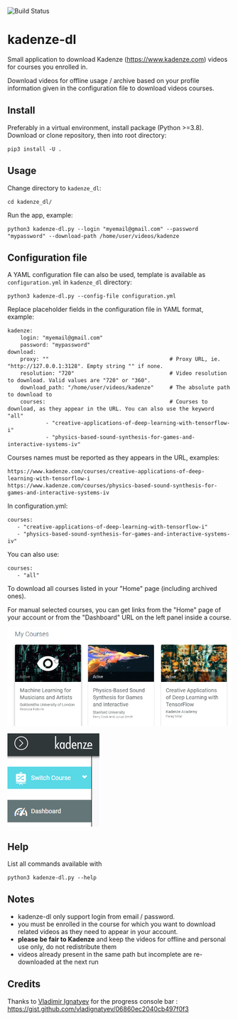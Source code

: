 ![Build Status](https://github.com/gaarv/kadenze-dl/actions/workflows/test.yml/badge.svg)

kadenze-dl
===

Small application to download Kadenze (https://www.kadenze.com) videos for courses you enrolled in.

Download videos for offline usage / archive based on your profile information given in the configuration file to download videos courses.


## Install


Preferably in a virtual environment, install package (Python >=3.8). Download or clone repository, then into root directory:

    pip3 install -U .


## Usage 


Change directory to `kadenze_dl`:

    cd kadenze_dl/


Run the app, example:

    python3 kadenze-dl.py --login "myemail@gmail.com" --password "mypassword" --download-path /home/user/videos/kadenze


## Configuration file

A YAML configuration file can also be used, template is available as `configuration.yml` in `kadenze_dl` directory:

    python3 kadenze-dl.py --config-file configuration.yml


Replace placeholder fields in the configuration file in YAML format, example:

    kadenze:
        login: "myemail@gmail.com"
        password: "mypassword"
    download:
        proxy: ""                                      # Proxy URL, ie. "http://127.0.0.1:3128". Empty string "" if none.
        resolution: "720"                              # Video resolution to download. Valid values are "720" or "360".
        download_path: "/home/user/videos/kadenze"     # The absolute path to download to
        courses:                                       # Courses to download, as they appear in the URL. You can also use the keyword "all"
                - "creative-applications-of-deep-learning-with-tensorflow-i"
                - "physics-based-sound-synthesis-for-games-and-interactive-systems-iv"


Courses names must be reported as they appears in the URL, examples:

    https://www.kadenze.com/courses/creative-applications-of-deep-learning-with-tensorflow-i
    https://www.kadenze.com/courses/physics-based-sound-synthesis-for-games-and-interactive-systems-iv


In configuration.yml:
    
    courses:
       - "creative-applications-of-deep-learning-with-tensorflow-i"
       - "physics-based-sound-synthesis-for-games-and-interactive-systems-iv"


You can also use:

    courses:
       - "all"

To download all courses listed in your "Home" page (including archived ones).

For manual selected courses, you can get links from the "Home" page of your account or from the "Dashboard" URL on the left panel inside a course.

![Home](./images/kadenze1.png)

![Dashboard](./images/kadenze2.png)


## Help

List all commands available with 

    python3 kadenze-dl.py --help


## Notes

- kadenze-dl only support login from email / password.
- you must be enrolled in the course for which you want to download related videos as they need to appear in your account. 
- **please be fair to Kadenze** and keep the videos for offline and personal use only, do not redistribute them
- videos already present in the same path but incomplete are re-downloaded at the next run


## Credits

Thanks to [Vladimir Ignatyev](https://gist.github.com/vladignatyev) for the progress console bar :
https://gist.github.com/vladignatyev/06860ec2040cb497f0f3